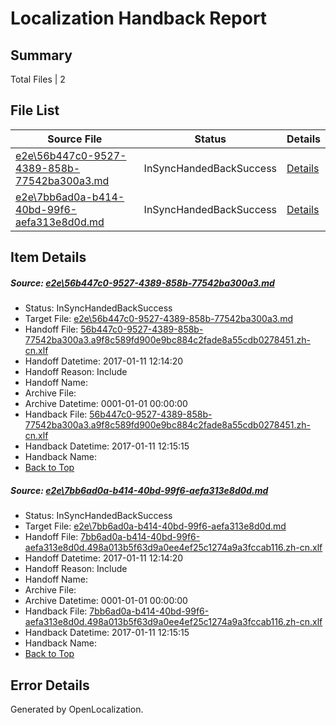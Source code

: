# <a name='report-top'></a> Localization Handback Report

## Summary
 Total Files | 2

## File List
 Source File | Status | Details 
 ----------- | ------ | ------- 
 [e2e\56b447c0-9527-4389-858b-77542ba300a3.md](https://github.com/OpenLocalizationTestOrg/ol-test0/blob/c5f7c30a7f30bd35d093de1622fa142a0d694389/e2e/56b447c0-9527-4389-858b-77542ba300a3.md) | InSyncHandedBackSuccess | [Details](#8386c685a9aa625bebc22072e7c962f63b3ec42d1)
 [e2e\7bb6ad0a-b414-40bd-99f6-aefa313e8d0d.md](https://github.com/OpenLocalizationTestOrg/ol-test0/blob/c5f7c30a7f30bd35d093de1622fa142a0d694389/e2e/7bb6ad0a-b414-40bd-99f6-aefa313e8d0d.md) | InSyncHandedBackSuccess | [Details](#61dff3c37790804aec2d6e9131398200fbd364c13)

## Item Details
##### <a name='8386c685a9aa625bebc22072e7c962f63b3ec42d1'></a> Source: [e2e\56b447c0-9527-4389-858b-77542ba300a3.md](https://github.com/OpenLocalizationTestOrg/ol-test0/blob/c5f7c30a7f30bd35d093de1622fa142a0d694389/e2e/56b447c0-9527-4389-858b-77542ba300a3.md)
* Status: InSyncHandedBackSuccess
* Target File: [e2e\56b447c0-9527-4389-858b-77542ba300a3.md](https://github.com/OpenLocalizationTestOrg/ol-test0-zhcn/blob/546c1cc97d898957c2c15aa904382a977a43e128/e2e/56b447c0-9527-4389-858b-77542ba300a3.md)
* Handoff File: [56b447c0-9527-4389-858b-77542ba300a3.a9f8c589fd900e9bc884c2fade8a55cdb0278451.zh-cn.xlf](https://github.com/OpenLocalizationTestOrg/ol-test0-handoff/blob/799d55b75942861ac98605a91f2036c17d59bceb/ol-handoff/OpenLocalizationTestOrg/ol-test0-zhcn/shujia/high/56b447c0-9527-4389-858b-77542ba300a3.a9f8c589fd900e9bc884c2fade8a55cdb0278451.zh-cn.xlf)
* Handoff Datetime: 2017-01-11 12:14:20
* Handoff Reason: Include
* Handoff Name: 
* Archive File: 
* Archive Datetime: 0001-01-01 00:00:00
* Handback File: [56b447c0-9527-4389-858b-77542ba300a3.a9f8c589fd900e9bc884c2fade8a55cdb0278451.zh-cn.xlf](https://github.com/OpenLocalizationTestOrg/ol-test0-handback/blob/107f1f65639ae52d1a43b507abb5a1e77f3f4970/ol-handback/OpenLocalizationTestOrg/ol-test0-zhcn/shujia/high/56b447c0-9527-4389-858b-77542ba300a3.a9f8c589fd900e9bc884c2fade8a55cdb0278451.zh-cn.xlf)
* Handback Datetime: 2017-01-11 12:15:15
* Handback Name: 
* [Back to Top](#report-top)

##### <a name='61dff3c37790804aec2d6e9131398200fbd364c13'></a> Source: [e2e\7bb6ad0a-b414-40bd-99f6-aefa313e8d0d.md](https://github.com/OpenLocalizationTestOrg/ol-test0/blob/c5f7c30a7f30bd35d093de1622fa142a0d694389/e2e/7bb6ad0a-b414-40bd-99f6-aefa313e8d0d.md)
* Status: InSyncHandedBackSuccess
* Target File: [e2e\7bb6ad0a-b414-40bd-99f6-aefa313e8d0d.md](https://github.com/OpenLocalizationTestOrg/ol-test0-zhcn/blob/546c1cc97d898957c2c15aa904382a977a43e128/e2e/7bb6ad0a-b414-40bd-99f6-aefa313e8d0d.md)
* Handoff File: [7bb6ad0a-b414-40bd-99f6-aefa313e8d0d.498a013b5f63d9a0ee4ef25c1274a9a3fccab116.zh-cn.xlf](https://github.com/OpenLocalizationTestOrg/ol-test0-handoff/blob/799d55b75942861ac98605a91f2036c17d59bceb/ol-handoff/OpenLocalizationTestOrg/ol-test0-zhcn/shujia/high/7bb6ad0a-b414-40bd-99f6-aefa313e8d0d.498a013b5f63d9a0ee4ef25c1274a9a3fccab116.zh-cn.xlf)
* Handoff Datetime: 2017-01-11 12:14:20
* Handoff Reason: Include
* Handoff Name: 
* Archive File: 
* Archive Datetime: 0001-01-01 00:00:00
* Handback File: [7bb6ad0a-b414-40bd-99f6-aefa313e8d0d.498a013b5f63d9a0ee4ef25c1274a9a3fccab116.zh-cn.xlf](https://github.com/OpenLocalizationTestOrg/ol-test0-handback/blob/107f1f65639ae52d1a43b507abb5a1e77f3f4970/ol-handback/OpenLocalizationTestOrg/ol-test0-zhcn/shujia/high/7bb6ad0a-b414-40bd-99f6-aefa313e8d0d.498a013b5f63d9a0ee4ef25c1274a9a3fccab116.zh-cn.xlf)
* Handback Datetime: 2017-01-11 12:15:15
* Handback Name: 
* [Back to Top](#report-top)


## Error Details

Generated by OpenLocalization.
